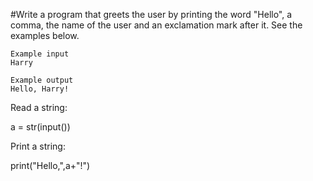 #Write a program that greets the user by printing the word "Hello", a comma, the name of the user and an exclamation mark after it. See the examples below.

```
Example input
Harry

Example output
Hello, Harry!
```

Read a string:

a = str(input())

Print a string:

print("Hello,",a+"!")
